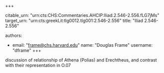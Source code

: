 +++


citable_urn: "urn:cts:CHS:Commentaries.AHCIP:Iliad.2.546-2.556.fLG7jMs"
target_urn: "urn:cts:greekLit:tlg0012.tlg001:2.546-2.556"
title: "Iliad 2.546-2.556"

authors:
- email: "frame@chs.harvard.edu"
  name: "Douglas Frame"
  username: "dframe"
+++

<p>discussion of relationship of Athena (Polias) and Erechtheus, and contrast with their representation in O.07</p>